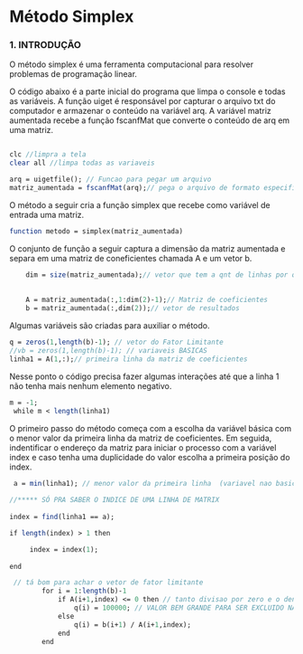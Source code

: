# Método Simplex


### 1. INTRODUÇÃO

O método simplex é uma ferramenta computacional para resolver problemas de programação linear. 


O código abaixo é a parte inicial do programa que limpa o console e todas as variáveis. A função uiget é responsável por capturar o arquivo txt do computador e armazenar o conteúdo na variável arq. A variável matriz aumentada recebe a função fscanfMat que converte o conteúdo de arq em uma matriz.


``` scilab

clc //limpra a tela
clear all //limpa todas as variaveis

arq = uigetfile(); // Funcao para pegar um arquivo
matriz_aumentada = fscanfMat(arq);// pega o arquivo de formato especificado 


```
O método a seguir cria a função simplex que recebe como variável de entrada uma matriz.

``` scilab
function metodo = simplex(matriz_aumentada)
```
O conjunto de função a seguir captura a dimensão da matriz aumentada e separa em uma matriz de coneficientes chamada A e um vetor b.

``` scilab
    dim = size(matriz_aumentada);// vetor que tem a qnt de linhas por qnt de colunas
    
    
    A = matriz_aumentada(:,1:dim(2)-1);// Matriz de coeficientes
    b = matriz_aumentada(:,dim(2));// vetor de resultados
``` 
Algumas variáveis são criadas para auxiliar o método.

``` scilab
q = zeros(1,length(b)-1); // vetor do Fator Limitante
//vb = zeros(1,length(b)-1); // variaveis BASICAS
linha1 = A(1,:);// primeira linha da matriz de coeficientes
```
Nesse ponto o código precisa fazer algumas interações até que a linha 1 não tenha mais nenhum elemento negativo.

``` scilab
m = -1;
 while m < length(linha1)
 ```
 O primeiro passo do método começa com a escolha da variável básica com o menor valor da primeira linha da matriz de coeficientes. Em seguida, indentificar o endereço da matriz para iniciar o processo com a variável index e caso tenha uma duplicidade do valor escolha a primeira posição do index.
 
 ``` scilab
  a = min(linha1); // menor valor da primeira linha  (variavel nao basica)  
        
 //***** SÓ PRA SABER O INDICE DE UMA LINHA DE MATRIX
             
 index = find(linha1 == a);

 if length(index) > 1 then
 
      index = index(1);
      
 end
 ``` 
``` scilab
 // tá bom para achar o vetor de fator limitante
        for i = 1:length(b)-1
            if A(i+1,index) <= 0 then // tanto divisao por zero e o denominador negativo dever ser excluido
                q(i) = 100000; // VALOR BEM GRANDE PARA SER EXCLUIDO NA FUNCAO min
            else
                q(i) = b(i+1) / A(i+1,index);
            end
        end
``` 
